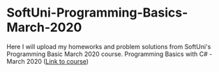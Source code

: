# SoftUni-Programming-Basics-March-2020

Here I will upload my homeworks and problem solutions from SoftUni's Programming Basic March 2020 course.
Programming Basics with C# - March 2020 ([Link to course](https://softuni.bg/trainings/2808/programming-basics-with-c-sharp-march-2020))
